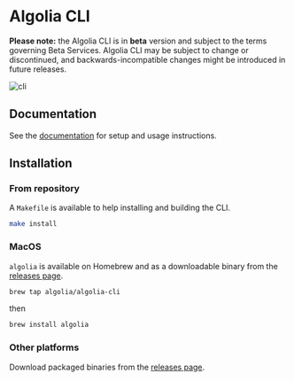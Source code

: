 # Algolia CLI

**Please note:** the Algolia CLI is in **beta** version and subject to the terms governing Beta Services. Algolia CLI may be subject to change or discontinued, and backwards-incompatible changes might be introduced in future releases.

![cli](https://user-images.githubusercontent.com/5702266/153008646-1fd8fbf2-4a4d-4421-b2f2-0886487f3e27.png)

## Documentation

See the [documentation](https://algolia.com/doc/tools/cli/) for setup and usage instructions.

## Installation

### From repository

A `Makefile` is available to help installing and building the CLI.

```bash
make install
```

### MacOS

`algolia` is available on Homebrew and as a downloadable binary from the [releases page](https://github.com/algolia/cli/releases).

```bash
brew tap algolia/algolia-cli
```

then

```bash
brew install algolia
```

### Other platforms

Download packaged binaries from the [releases page](https://github.com/algolia/cli/releases).
